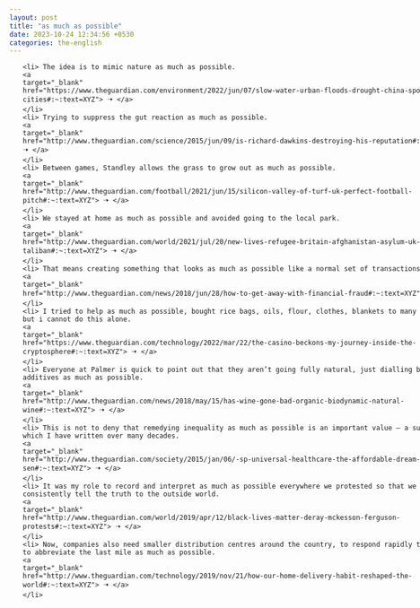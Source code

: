 ```yaml
---
layout: post
title: "as much as possible"
date: 2023-10-24 12:34:56 +0530
categories: the-english
---
```

<style>
    ol {
        width: 800px;
        margin: 0 auto;
    }
ol li {
    font-size: 18px;
    line-height: 1.5;
    padding-bottom: 8px;
}
</style>
<ol>

    <li> The idea is to mimic nature as much as possible.
    <a 
    target="_blank" 
    href="https://www.theguardian.com/environment/2022/jun/07/slow-water-urban-floods-drought-china-sponge-cities#:~:text=XYZ"> 🠢 </a>
    </li>
    <li> Trying to suppress the gut reaction as much as possible.
    <a 
    target="_blank" 
    href="http://www.theguardian.com/science/2015/jun/09/is-richard-dawkins-destroying-his-reputation#:~:text=XYZ"> 🠢 </a>
    </li>
    <li> Between games, Standley allows the grass to grow out as much as possible.
    <a 
    target="_blank" 
    href="http://www.theguardian.com/football/2021/jun/15/silicon-valley-of-turf-uk-perfect-football-pitch#:~:text=XYZ"> 🠢 </a>
    </li>
    <li> We stayed at home as much as possible and avoided going to the local park.
    <a 
    target="_blank" 
    href="http://www.theguardian.com/world/2021/jul/20/new-lives-refugee-britain-afghanistan-asylum-uk-taliban#:~:text=XYZ"> 🠢 </a>
    </li>
    <li> That means creating something that looks as much as possible like a normal set of transactions.
    <a 
    target="_blank" 
    href="http://www.theguardian.com/news/2018/jun/28/how-to-get-away-with-financial-fraud#:~:text=XYZ"> 🠢 </a>
    </li>
    <li> I tried to help as much as possible, bought rice bags, oils, flour, clothes, blankets to many families, but i cannot do this alone.
    <a 
    target="_blank" 
    href="https://www.theguardian.com/technology/2022/mar/22/the-casino-beckons-my-journey-inside-the-cryptosphere#:~:text=XYZ"> 🠢 </a>
    </li>
    <li> Everyone at Palmer is quick to point out that they aren’t going fully natural, just dialling back their additives as much as possible.
    <a 
    target="_blank" 
    href="http://www.theguardian.com/news/2018/may/15/has-wine-gone-bad-organic-biodynamic-natural-wine#:~:text=XYZ"> 🠢 </a>
    </li>
    <li> This is not to deny that remedying inequality as much as possible is an important value – a subject on which I have written over many decades.
    <a 
    target="_blank" 
    href="http://www.theguardian.com/society/2015/jan/06/-sp-universal-healthcare-the-affordable-dream-amartya-sen#:~:text=XYZ"> 🠢 </a>
    </li>
    <li> It was my role to record and interpret as much as possible everywhere we protested so that we could consistently tell the truth to the outside world.
    <a 
    target="_blank" 
    href="http://www.theguardian.com/world/2019/apr/12/black-lives-matter-deray-mckesson-ferguson-protests#:~:text=XYZ"> 🠢 </a>
    </li>
    <li> Now, companies also need smaller distribution centres around the country, to respond rapidly to orders and to abbreviate the last mile as much as possible.
    <a 
    target="_blank" 
    href="http://www.theguardian.com/technology/2019/nov/21/how-our-home-delivery-habit-reshaped-the-world#:~:text=XYZ"> 🠢 </a>
    </li>